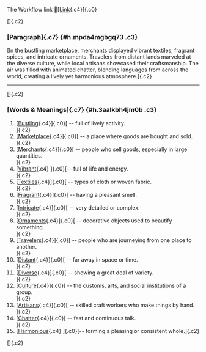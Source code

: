 The Workflow link
👏[[Link](https://www.google.com/url?q=http://www.google.com&sa=D&source=editors&ust=1757967389391123&usg=AOvVaw3NXgiTvXMQTL6RJ5F7FkSI){.c4}]{.c0}

[]{.c2}

### [Paragraph]{.c7} {#h.mpda4mgbgq73 .c3}

[In the bustling marketplace, merchants displayed vibrant textiles,
fragrant spices, and intricate ornaments. Travelers from distant lands
marveled at the diverse culture, while local artisans showcased their
craftsmanship. The air was filled with animated chatter, blending
languages from across the world, creating a lively yet harmonious
atmosphere.]{.c2}

------------------------------------------------------------------------

[]{.c2}

### [Words & Meanings]{.c7} {#h.3aalkbh4jm0b .c3}

1.  [[Bustling](https://www.google.com/url?q=http://www.google.com&sa=D&source=editors&ust=1757967389393365&usg=AOvVaw1mrBNWHR7ORIJ7T-itRqxD){.c4}]{.c0}[ --
    full of lively activity.\
    ]{.c2}
2.  [[Marketplace](https://www.google.com/url?q=http://www.google.com&sa=D&source=editors&ust=1757967389393870&usg=AOvVaw1wLgOhRaajHmR3QDS-_cSR){.c4}]{.c0}[ --
    a place where goods are bought and sold.\
    ]{.c2}
3.  [[Merchants](https://www.google.com/url?q=http://www.google.com&sa=D&source=editors&ust=1757967389394324&usg=AOvVaw3p8yXPQeSiRbHE-IqX2ep1){.c4}]{.c0}[ --
    people who sell goods, especially in large quantities.\
    ]{.c2}
4.  [[Vibrant](https://www.google.com/url?q=http://www.google.com&sa=D&source=editors&ust=1757967389394813&usg=AOvVaw014fFTHTwHD_OcwXlM9phA){.c4}
    ]{.c0}[-- full of life and energy.\
    ]{.c2}
5.  [[Textiles](https://www.google.com/url?q=http://www.google.com&sa=D&source=editors&ust=1757967389395208&usg=AOvVaw0wTViVwqQjzLVjdZutzBCt){.c4}]{.c0}[ --
    types of cloth or woven fabric.\
    ]{.c2}
6.  [[Fragrant](https://www.google.com/url?q=http://www.google.com&sa=D&source=editors&ust=1757967389395632&usg=AOvVaw0dQvgAouel6S1jMZvwoBDO){.c4}]{.c0}[ --
    having a pleasant smell.\
    ]{.c2}
7.  [[Intricate](https://www.google.com/url?q=http://www.google.com&sa=D&source=editors&ust=1757967389396171&usg=AOvVaw0aup1be22SFrYUCffFT3mu){.c4}]{.c0}[ --
    very detailed or complex.\
    ]{.c2}
8.  [[Ornaments](https://www.google.com/url?q=http://www.google.com&sa=D&source=editors&ust=1757967389396514&usg=AOvVaw2PW53IGOlprt5L8VSCqHH5){.c4}]{.c0}[ --
    decorative objects used to beautify something.\
    ]{.c2}
9.  [[Travelers](https://www.google.com/url?q=http://www.google.com&sa=D&source=editors&ust=1757967389396961&usg=AOvVaw1GcRgCrAqQ49-_oqU3rkZ0){.c4}]{.c0}[ --
    people who are journeying from one place to another.\
    ]{.c2}
10. [[Distant](https://www.google.com/url?q=http://www.google.com&sa=D&source=editors&ust=1757967389397410&usg=AOvVaw0prfjE8lbmd-eosAHeMazb){.c4}]{.c0}[ --
    far away in space or time.\
    ]{.c2}
11. [[Diverse](https://www.google.com/url?q=http://www.google.com&sa=D&source=editors&ust=1757967389397750&usg=AOvVaw03rw9KUz1U_4QGCH3GezZH){.c4}]{.c0}[ --
    showing a great deal of variety.\
    ]{.c2}
12. [[Culture](https://www.google.com/url?q=http://www.google.com&sa=D&source=editors&ust=1757967389398107&usg=AOvVaw31ezBDN9qkUT7IKjZloQSK){.c4}]{.c0}[ --
    the customs, arts, and social institutions of a group.\
    ]{.c2}
13. [[Artisans](https://www.google.com/url?q=http://www.google.com&sa=D&source=editors&ust=1757967389398531&usg=AOvVaw1tTsdXA_LJJ_Q1Fw1YE3kb){.c4}]{.c0}[ --
    skilled craft workers who make things by hand.\
    ]{.c2}
14. [[Chatter](https://www.google.com/url?q=http://www.google.com&sa=D&source=editors&ust=1757967389398952&usg=AOvVaw2lOidM6JWt-yE9HhKP1qoL){.c4}]{.c0}[ --
    fast and continuous talk.\
    ]{.c2}
15. [[Harmonious](https://www.google.com/url?q=http://www.google.com&sa=D&source=editors&ust=1757967389399306&usg=AOvVaw2Ocnp9botWvQu_uZdLEGsc){.c4}
    ]{.c0}[-- forming a pleasing or consistent whole.]{.c2}

[]{.c2}

